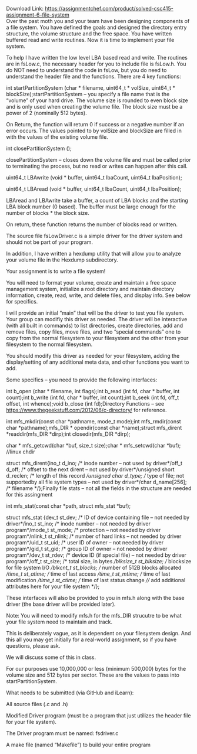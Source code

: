 Download Link: https://assignmentchef.com/product/solved-csc415-assignment-6-file-system
<br>
Over the past moth you and your team have been designing components of a file system. You have defined the goals and designed the directory entry structure, the volume structure and the free space. You have written buffered read and write routines. Now it is time to implement your file system.

To help I have written the low level LBA based read and write. The routines are in fsLow.c, the necessary header for you to include file is fsLow.h. You do NOT need to understand the code in fsLow, but you do need to understand the header file and the functions. There are 4 key functions:

int startPartitionSystem (char * filename, uint64_t * volSize, uint64_t * blockSize);startPartitionSystem – you specify a file name that is the “volume” of your hard drive. The volume size is rounded to even block size and is only used when creating the volume file. The block size must be a power of 2 (nominally 512 bytes).

On Return, the function will return 0 if success or a negative number if an error occurs. The values pointed to by volSize and blockSize are filled in with the values of the existing volume file.

int closePartitionSystem ();

closePartitionSystem – closes down the volume file and must be called prior to terminating the process, but no read or writes can happen after this call.

uint64_t LBAwrite (void * buffer, uint64_t lbaCount, uint64_t lbaPosition);

uint64_t LBAread (void * buffer, uint64_t lbaCount, uint64_t lbaPosition);

LBAread and LBAwrite take a buffer, a count of LBA blocks and the starting LBA block number (0 based). The buffer must be large enough for the number of blocks * the block size.

On return, these function returns the number of blocks read or written.

The source file fsLowDriver.c is a simple driver for the driver system and should not be part of your program.

In addition, I have written a hexdump utility that will allow you to analyze your volume file in the Hexdump subdirectory.

Your assignment is to write a file system!

You will need to format your volume, create and maintain a free space management system, initialize a root directory and maintain directory information, create, read, write, and delete files, and display info. See below for specifics.

I will provide an initial “main” that will be the driver to test you file system. Your group can modifiy this driver as needed. The driver will be interactive (with all built in commands) to list directories, create directories, add and remove files, copy files, move files, and two “special commands” one to copy from the normal filesystem to your filesystem and the other from your filesystem to the normal filesystem.

You should modify this driver as needed for your filesystem, adding the display/setting of any additional meta data, and other functions you want to add.

Some specifics – you need to provide the following interfaces:

int b_open (char * filename, int flags);int b_read (int fd, char * buffer, int count);int b_write (int fd, char * buffer, int count);int b_seek (int fd, off_t offset, int whence);void b_close (int fd);Directory Functions – see https://www.thegeekstuff.com/2012/06/c-directory/ for reference.

int mfs_mkdir(const char *pathname, mode_t mode);int mfs_rmdir(const char *pathname);mfs_DIR * opendir(const char *name);struct mfs_dirent *readdir(mfs_DIR *dirp);int closedir(mfs_DIR *dirp);

char * mfs_getcwd(char *buf, size_t size);char * mfs_setcwd(char *buf); //linux chdir

struct mfs_dirent{ino_t d_ino; /* inode number – not used by driver*/off_t d_off; /* offset to the next dirent – not used by driver*/unsigned short d_reclen; /* length of this record */unsigned char d_type; /* type of file; not supportedby all file system types – not used by driver*/char d_name[256]; /* filename */};Finally file stats – not all the fields in the structure are needed for this assingment

int mfs_stat(const char *path, struct mfs_stat *buf);

struct mfs_stat {dev_t st_dev; /* ID of device containing file – not needed by driver*/ino_t st_ino; /* inode number – not needed by driver program*/mode_t st_mode; /* protection – not needed by driver program*/nlink_t st_nlink; /* number of hard links – not needed by driver program*/uid_t st_uid; /* user ID of owner – not needed by driver program*/gid_t st_gid; /* group ID of owner – not needed by driver program*/dev_t st_rdev; /* device ID (if special file) – not needed by driver program*/off_t st_size; /* total size, in bytes */blksize_t st_blksize; /* blocksize for file system I/O */blkcnt_t st_blocks; /* number of 512B blocks allocated */time_t st_atime; /* time of last access */time_t st_mtime; /* time of last modification */time_t st_ctime; /* time of last status change *//* add additional attributes here for your file system */};

These interfaces will also be provided to you in mfs.h along with the base driver (the base driver will be provided later).

Note: You will need to modify mfs.h for the mfs_DIR strucutre to be what your file system need to maintain and track.

This is deliberately vague, as it is dependent on your filesystem design. And this all you may get initially for a real-world assignment, so if you have questions, please ask.

We will discuss some of this in class.

For our purposes use 10,000,000 or less (minimum 500,000) bytes for the volume size and 512 bytes per sector. These are the values to pass into startPartitionSystem.

What needs to be submitted (via GitHub and iLearn):

All source files (.c and .h)

Modified Driver program (must be a program that just utilizes the header file for your file system).

The Driver program must be named: fsdriver.c

A make file (named “Makefile”) to build your entire program


